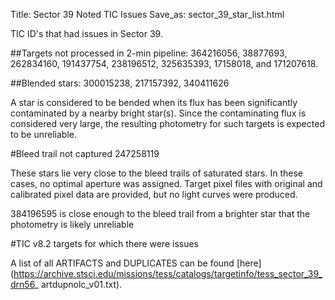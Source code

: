Title: Sector 39 Noted TIC Issues
Save_as: sector_39_star_list.html


TIC ID's that had issues in Sector 39.

##Targets not processed in 2-min pipeline:
 364216056, 38877693, 262834160, 191437754, 238196512, 325635393, 17158018, and 171207618.

##Blended stars:
300015238, 217157392, 340411626

A star is considered to be bended when its flux has been significantly contaminated by a nearby bright star(s). Since the contaminating flux is considered very large, the resulting photometry for such targets is expected to be unreliable.

#Bleed trail not captured
247258119

These stars lie very close to the bleed trails of saturated stars. In these cases, no optimal aperture was assigned. Target pixel files with original and calibrated pixel data are provided, but no light curves were produced.

384196595 is close enough to the bleed trail from a brighter star that the photometry is likely unreliable

#TIC v8.2 targets for which there were issues

A list of all ARTIFACTS and DUPLICATES can be found [here](https://archive.stsci.edu/missions/tess/catalogs/targetinfo/tess_sector_39_drn56_ artdupnolc_v01.txt).


